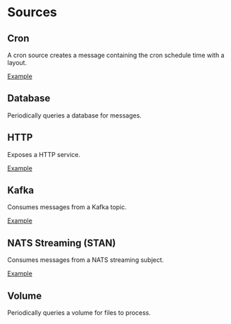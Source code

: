 # Sources

## Cron

A cron source creates a message containing the cron schedule time with a layout.

[Example](../examples/301-cron-log-pipeline.py)

## Database

Periodically queries a database for messages.

## HTTP

Exposes a HTTP service.

[Example](../examples/301-http-pipeline.py)

## Kafka

Consumes messages from a Kafka topic.

[Example](../examples/301-kafka-pipeline.py)

## NATS Streaming (STAN)

Consumes messages from a NATS streaming subject.

[Example](../examples/301-stan-pipeline.py)

## Volume

Periodically queries a volume for files to process.